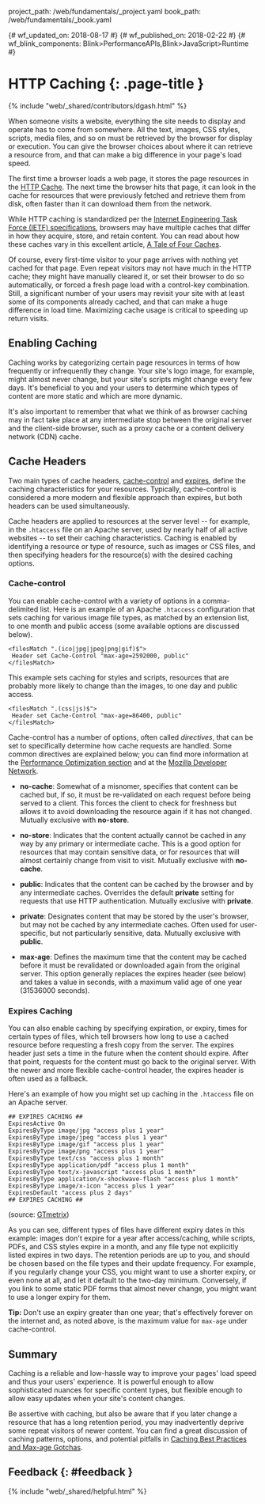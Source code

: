 project_path: /web/fundamentals/_project.yaml book_path: /web/fundamentals/_book.yaml

{# wf_updated_on: 2018-08-17 #} {# wf_published_on: 2018-02-22 #} {# wf_blink_components: Blink>PerformanceAPIs,Blink>JavaScript>Runtime #}

# HTTP Caching {: .page-title }

{% include "web/_shared/contributors/dgash.html" %}

When someone visits a website, everything the site needs to display and operate has to come from somewhere. All the text, images, CSS styles, scripts, media files, and so on must be retrieved by the browser for display or execution. You can give the browser choices about where it can retrieve a resource from, and that can make a big difference in your page's load speed.

The first time a browser loads a web page, it stores the page resources in the [HTTP Cache](/web/fundamentals/performance/optimizing-content-efficiency/http-caching). The next time the browser hits that page, it can look in the cache for resources that were previously fetched and retrieve them from disk, often faster than it can download them from the network.

While HTTP caching is standardized per the [Internet Engineering Task Force (IETF) specifications](https://tools.ietf.org/html/rfc7234), browsers may have multiple caches that differ in how they acquire, store, and retain content. You can read about how these caches vary in this excellent article, [A Tale of Four Caches](https://calendar.perfplanet.com/2016/a-tale-of-four-caches/).

Of course, every first-time visitor to your page arrives with nothing yet cached for that page. Even repeat visitors may not have much in the HTTP cache; they might have manually cleared it, or set their browser to do so automatically, or forced a fresh page load with a control-key combination. Still, a significant number of your users may revisit your site with at least some of its components already cached, and that can make a huge difference in load time. Maximizing cache usage is critical to speeding up return visits.

## Enabling Caching

Caching works by categorizing certain page resources in terms of how frequently or infrequently they change. Your site's logo image, for example, might almost never change, but your site's scripts might change every few days. It's beneficial to you and your users to determine which types of content are more static and which are more dynamic.

It's also important to remember that what we think of as browser caching may in fact take place at any intermediate stop between the original server and the client-side browser, such as a proxy cache or a content delivery network (CDN) cache.

## Cache Headers

Two main types of cache headers, [cache-control](https://developer.mozilla.org/en-US/docs/Web/HTTP/Headers/Cache-Control) and [expires](https://developer.mozilla.org/en-US/docs/Web/HTTP/Headers/Expires), define the caching characteristics for your resources. Typically, cache-control is considered a more modern and flexible approach than expires, but both headers can be used simultaneously.

Cache headers are applied to resources at the server level -- for example, in the `.htaccess` file on an Apache server, used by nearly half of all active websites -- to set their caching characteristics. Caching is enabled by identifying a resource or type of resource, such as images or CSS files, and then specifying headers for the resource(s) with the desired caching options.

### Cache-control

You can enable cache-control with a variety of options in a comma-delimited list. Here is an example of an Apache `.htaccess` configuration that sets caching for various image file types, as matched by an extension list, to one month and public access (some available options are discussed below).

    <filesMatch ".(ico|jpg|jpeg|png|gif)$">
     Header set Cache-Control "max-age=2592000, public"
    </filesMatch>
    

This example sets caching for styles and scripts, resources that are probably more likely to change than the images, to one day and public access.

    <filesMatch ".(css|js)$">
     Header set Cache-Control "max-age=86400, public"
    </filesMatch>
    

Cache-control has a number of options, often called *directives*, that can be set to specifically determine how cache requests are handled. Some common directives are explained below; you can find more information at the [Performance Optimization section](http://tinyurl.com/ljgcqp3) and at the [Mozilla Developer Network](https://developer.mozilla.org/en-US/docs/Web/HTTP/Headers/Cache-Control).

- **no-cache**: Somewhat of a misnomer, specifies that content can be cached but, if so, it must be re-validated on each request before being served to a client. This forces the client to check for freshness but allows it to avoid downloading the resource again if it has not changed. Mutually exclusive with **no-store**.

- **no-store**: Indicates that the content actually cannot be cached in any way by any primary or intermediate cache. This is a good option for resources that may contain sensitive data, or for resources that will almost certainly change from visit to visit. Mutually exclusive with **no-cache**.

- **public**: Indicates that the content can be cached by the browser and by any intermediate caches. Overrides the default **private** setting for requests that use HTTP authentication. Mutually exclusive with **private**.

- **private**: Designates content that may be stored by the user's browser, but may not be cached by any intermediate caches. Often used for user-specific, but not particularly sensitive, data. Mutually exclusive with **public**.

- **max-age**: Defines the maximum time that the content may be cached before it must be revalidated or downloaded again from the original server. This option generally replaces the expires header (see below) and takes a value in seconds, with a maximum valid age of one year (31536000 seconds).

### Expires Caching

You can also enable caching by specifying expiration, or expiry, times for certain types of files, which tell browsers how long to use a cached resource before requesting a fresh copy from the server. The expires header just sets a time in the future when the content should expire. After that point, requests for the content must go back to the original server. With the newer and more flexible cache-control header, the expires header is often used as a fallback.

Here's an example of how you might set up caching in the `.htaccess` file on an Apache server.

    ## EXPIRES CACHING ##
    ExpiresActive On
    ExpiresByType image/jpg "access plus 1 year"
    ExpiresByType image/jpeg "access plus 1 year"
    ExpiresByType image/gif "access plus 1 year"
    ExpiresByType image/png "access plus 1 year"
    ExpiresByType text/css "access plus 1 month"
    ExpiresByType application/pdf "access plus 1 month"
    ExpiresByType text/x-javascript "access plus 1 month"
    ExpiresByType application/x-shockwave-flash "access plus 1 month"
    ExpiresByType image/x-icon "access plus 1 year"
    ExpiresDefault "access plus 2 days"
    ## EXPIRES CACHING ##
    

(source: [GTmetrix](https://gtmetrix.com/leverage-browser-caching.html))

As you can see, different types of files have different expiry dates in this example: images don't expire for a year after access/caching, while scripts, PDFs, and CSS styles expire in a month, and any file type not explicitly listed expires in two days. The retention periods are up to you, and should be chosen based on the file types and their update frequency. For example, if you regularly change your CSS, you might want to use a shorter expiry, or even none at all, and let it default to the two-day minimum. Conversely, if you link to some static PDF forms that almost never change, you might want to use a longer expiry for them.

**Tip:** Don't use an expiry greater than one year; that's effectively forever on the internet and, as noted above, is the maximum value for `max-age` under cache-control.

## Summary

Caching is a reliable and low-hassle way to improve your pages' load speed and thus your users' experience. It is powerful enough to allow sophisticated nuances for specific content types, but flexible enough to allow easy updates when your site's content changes.

Be assertive with caching, but also be aware that if you later change a resource that has a long retention period, you may inadvertently deprive some repeat visitors of newer content. You can find a great discussion of caching patterns, options, and potential pitfalls in [Caching Best Practices and Max-age Gotchas](https://jakearchibald.com/2016/caching-best-practices/).

## Feedback {: #feedback }

{% include "web/_shared/helpful.html" %}